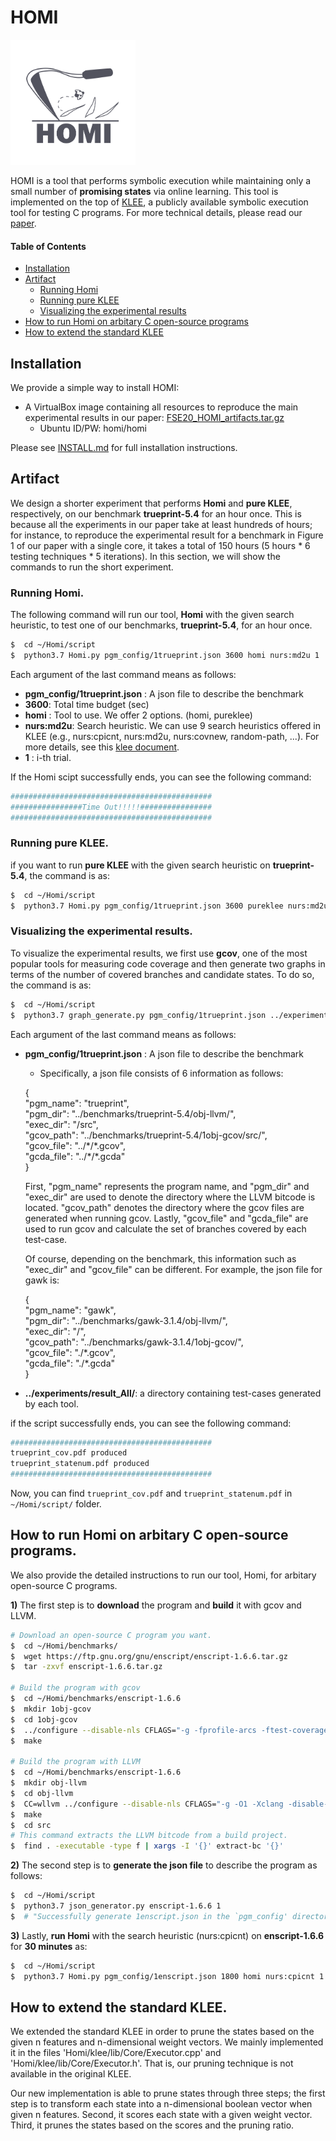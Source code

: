 # HOMI
<img src= "./img/homi_logo.png" width="200" height="200"> 

HOMI is a tool that performs symbolic execution while maintaining only a small number of **promising states**  via online learning. This tool is implemented on the top of [KLEE][klee], a publicly available symbolic execution tool for testing C programs. For more technical details, please read our [paper](./FSE20.pdf).

#### Table of Contents

* [Installation](#Installation)
* [Artifact](#Artifact)
  * [Running Homi](#Running-Homi)  
  * [Running pure KLEE](#Running-pure-KLEE)  
  * [Visualizing the experimental results](#Visualizing-the-experimental-results)  
* [How to run Homi on arbitary C open-source programs](#How-to-run-Homi-on-arbitary-C-open-source-programs) 
* [How to extend the standard KLEE](#How-to-extend-the-standard-KLEE) 
## Installation

We provide a simple way to install HOMI:
* A VirtualBox image containing all resources to reproduce the main experimental results in our paper: [FSE20_HOMI_artifacts.tar.gz](https://drive.google.com/file/d/1ukvyUtVLJ0ie9knvsJKTe0Ww4K6U92H_/view?usp=sharing)
   * Ubuntu ID/PW: homi/homi

Please see [INSTALL.md](./INSTALL.md) for full installation instructions.

## Artifact

We design a shorter experiment that performs **Homi** and **pure KLEE**, respectively, on our benchmark **trueprint-5.4** for an hour once. This is because all the experiments in our paper take at least hundreds of hours; for instance, to reproduce the experimental result for a benchmark in Figure 1 of our paper with a single core, it takes a total of 150 hours (5 hours * 6 testing techniques * 5 iterations). In this section, we will show the commands to run the short experiment. 

### Running Homi.

The following command will run our tool, **Homi** with the given search heuristic, to test one of our benchmarks, **trueprint-5.4**, for an hour once.

```bash
$  cd ~/Homi/script
$  python3.7 Homi.py pgm_config/1trueprint.json 3600 homi nurs:md2u 1
```

Each argument of the last command means as follows:
-	**pgm_config/1trueprint.json** : A json file to describe the benchmark
-	**3600**:  Total time budget (sec)
-	**homi** : Tool to use. We offer 2 options. (homi, pureklee)
-	**nurs:md2u**: Search heuristic. We can use 9 search heuristics offered in KLEE (e.g., nurs:cpicnt, nurs:md2u, nurs:covnew, random-path, ...).  For more details, see this [klee document][sh_link].
-	**1** : i-th trial. 

If the Homi scipt successfully ends, you can see the following command:

```sh
#############################################
################Time Out!!!!!################
#############################################
```

### Running pure KLEE.
if you want to run **pure KLEE** with the given search heuristic on  **trueprint-5.4**, the command is as:

```bash
$  cd ~/Homi/script
$  python3.7 Homi.py pgm_config/1trueprint.json 3600 pureklee nurs:md2u 1
```

### Visualizing the experimental results. 

To visualize the experimental results, we first use **gcov**, one of the most popular tools for measuring code coverage and then generate two graphs in terms of the number of covered branches and candidate states. To do so, the command is as:

```bash
$  cd ~/Homi/script
$  python3.7 graph_generate.py pgm_config/1trueprint.json ../experiments/result_All/
```

Each argument of the last command means as follows:

- **pgm_config/1trueprint.json** : A json file to describe the benchmark

  - Specifically, a json file consists of 6 information as follows: 

   {   
    "pgm_name": "trueprint",   
    "pgm_dir": "../benchmarks/trueprint-5.4/obj-llvm/",   
    "exec_dir": "/src",   
    "gcov_path": "../benchmarks/trueprint-5.4/1obj-gcov/src/",   
    "gcov_file": "../\*/\*.gcov",   
    "gcda_file": "../\*/\*.gcda"      
   }

    First, "pgm_name" represents the program name, and "pgm_dir" and "exec_dir" are used to denote the directory where  the LLVM bitcode is located. "gcov_path" denotes the directory where the gcov files are generated when running gcov.  Lastly, "gcov_file" and "gcda_file" are used to run gcov and calculate the set of branches covered by each test-case.   

    Of course, depending on the benchmark, this information such as "exec_dir" and "gcov_file" can be different. For example, the json file for gawk is:   

    {   
     "pgm_name": "gawk",   
     "pgm_dir": "../benchmarks/gawk-3.1.4/obj-llvm/",   
     "exec_dir": "/",   
     "gcov_path": "../benchmarks/gawk-3.1.4/1obj-gcov/",   
     "gcov_file": "./\*.gcov",   
     "gcda_file": "./\*.gcda"   
    }

-	**../experiments/result_All/**:  a directory containing test-cases generated by each tool. 

if the script  successfully ends, you can see the following command:

```bash
#############################################
trueprint_cov.pdf produced
trueprint_statenum.pdf produced
#############################################
```
Now, you can find ```trueprint_cov.pdf``` and ```trueprint_statenum.pdf``` in ```~/Homi/script/``` folder. 

## How to run Homi on arbitary C open-source programs.

We also provide the detailed instructions to run our tool, Homi, for arbitary open-source C programs. 

**1)** The first step is to **download** the program and **build** it with gcov and LLVM. 

```bash
# Download an open-source C program you want.
$  cd ~/Homi/benchmarks/
$  wget https://ftp.gnu.org/gnu/enscript/enscript-1.6.6.tar.gz
$  tar -zxvf enscript-1.6.6.tar.gz

# Build the program with gcov
$  cd ~/Homi/benchmarks/enscript-1.6.6
$  mkdir 1obj-gcov
$  cd 1obj-gcov
$  ../configure --disable-nls CFLAGS="-g -fprofile-arcs -ftest-coverage"
$  make

# Build the program with LLVM
$  cd ~/Homi/benchmarks/enscript-1.6.6
$  mkdir obj-llvm
$  cd obj-llvm
$  CC=wllvm ../configure --disable-nls CFLAGS="-g -O1 -Xclang -disable-llvm-passes -D__NO_STRING_INLINES  -D_FORTIFY_SOURCE=0 -U__OPTIMIZE__"
$  make
$  cd src
# This command extracts the LLVM bitcode from a build project.
$  find . -executable -type f | xargs -I '{}' extract-bc '{}'
```

**2)** The second step is to **generate the json file** to describe the program as follows:

 ```bash
$  cd ~/Homi/script
$  python3.7 json_generator.py enscript-1.6.6 1
$  # "Successfully generate 1enscript.json in the `pgm_config' directory"
 ```

**3)** Lastly, **run Homi** with the search heuristic (nurs:cpicnt) on **enscript-1.6.6** for **30 minutes** as:

 ```bash
$  cd ~/Homi/script
$  python3.7 Homi.py pgm_config/1enscript.json 1800 homi nurs:cpicnt 1
 ```

[klee]: https://klee.github.io/releases/docs/v2.0/
[sh_link]: https://klee.github.io/releases/docs/v2.0/docs/options/#search-heuristics

## How to extend the standard KLEE.

We extended the standard KLEE in order to prune the states based on the given n features and n-dimensional weight vectors. We mainly implemented it in the files 'Homi/klee/lib/Core/Executor.cpp' and 'Homi/klee/lib/Core/Executor.h'. That is, our pruning technique is not available in the original KLEE. 
 
Our new implementation is able to prune states through three steps; the first step is to transform each state into a n-dimensional boolean vector when given n features. Second, it scores each state with a given weight vector. Third, it prunes the states based on the scores and the pruning ratio.
